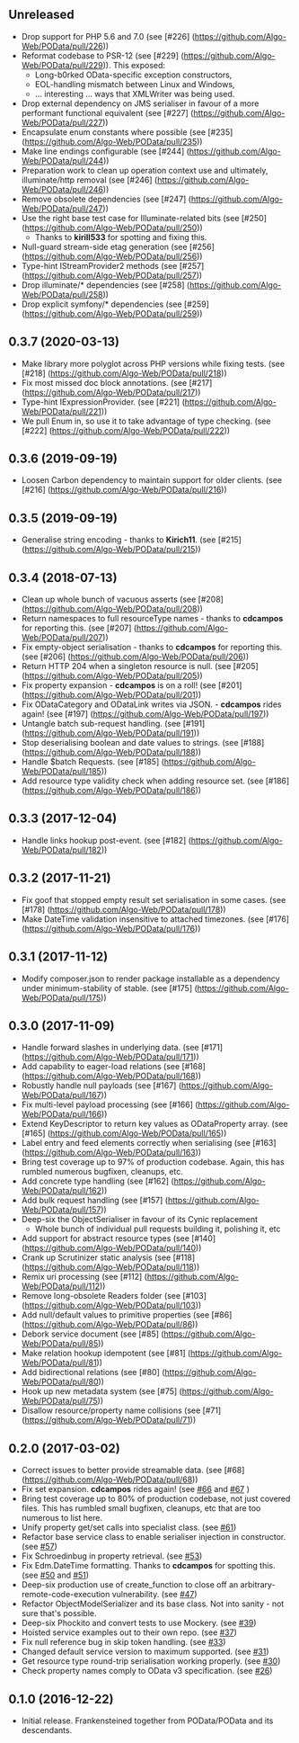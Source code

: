 Unreleased
----------
   * Drop support for PHP 5.6 and 7.0 (see [#226] (https://github.com/Algo-Web/POData/pull/226))
   * Reformat codebase to PSR-12 (see [#229] (https://github.com/Algo-Web/POData/pull/229)).
        This exposed:
        - Long-b0rked OData-specific exception constructors,
        - EOL-handling mismatch between Linux and Windows,
        - ... interesting ... ways that XMLWriter was being used.
   * Drop external dependency on JMS serialiser in favour of a more performant functional equivalent (see [#227] (https://github.com/Algo-Web/POData/pull/227))
   * Encapsulate enum constants where possible (see [#235] (https://github.com/Algo-Web/POData/pull/235))
   * Make line endings configurable (see [#244] (https://github.com/Algo-Web/POData/pull/244))
   * Preparation work to clean up operation context use and ultimately, illuminate/http removal (see [#246] (https://github.com/Algo-Web/POData/pull/246))
   * Remove obsolete dependencies (see [#247] (https://github.com/Algo-Web/POData/pull/247))
   * Use the right base test case for Illuminate-related bits (see [#250] (https://github.com/Algo-Web/POData/pull/250))
       - Thanks to **kirill533** for spotting and fixing this.
   * Null-guard stream-side etag generation (see [#256] (https://github.com/Algo-Web/POData/pull/256))
   * Type-hint IStreamProvider2 methods (see [#257] (https://github.com/Algo-Web/POData/pull/257))
   * Drop illuminate/* dependencies (see [#258] (https://github.com/Algo-Web/POData/pull/258))
   * Drop explicit symfony/* dependencies (see [#259] (https://github.com/Algo-Web/POData/pull/259))

0.3.7 (2020-03-13)
------------------
   * Make library more polyglot across PHP versions while fixing tests. (see [#218] (https://github.com/Algo-Web/POData/pull/218))
   * Fix most missed doc block annotations. (see [#217] (https://github.com/Algo-Web/POData/pull/217))
   * Type-hint IExpressionProvider. (see [#221] (https://github.com/Algo-Web/POData/pull/221))
   * We pull Enum in, so use it to take advantage of type checking. (see [#222] (https://github.com/Algo-Web/POData/pull/222))

0.3.6 (2019-09-19)
------------------
   * Loosen Carbon dependency to maintain support for older clients. (see [#216] (https://github.com/Algo-Web/POData/pull/216))

0.3.5 (2019-09-19)
------------------
   * Generalise string encoding - thanks to **Kirich11**. (see [#215] (https://github.com/Algo-Web/POData/pull/215))

0.3.4 (2018-07-13)
------------------
   * Clean up whole bunch of vacuous asserts (see [#208] (https://github.com/Algo-Web/POData/pull/208))
   * Return namespaces to full resourceType names - thanks to **cdcampos** for reporting this. (see [#207] (https://github.com/Algo-Web/POData/pull/207))
   * Fix empty-object serialisation - thanks to **cdcampos** for reporting this. (see [#206] (https://github.com/Algo-Web/POData/pull/206))
   * Return HTTP 204 when a singleton resource is null. (see [#205] (https://github.com/Algo-Web/POData/pull/205))
   * Fix property expansion - **cdcampos** is on a roll! (see [#201] (https://github.com/Algo-Web/POData/pull/201))
   * Fix ODataCategory and ODataLink writes via JSON. - **cdcampos** rides again! (see [#197] (https://github.com/Algo-Web/POData/pull/197))
   * Untangle batch sub-request handling. (see [#191] (https://github.com/Algo-Web/POData/pull/191))
   * Stop deserialising boolean and date values to strings. (see [#188] (https://github.com/Algo-Web/POData/pull/188))
   * Handle $batch Requests. (see [#185] (https://github.com/Algo-Web/POData/pull/185))
   * Add resource type validity check when adding resource set.  (see [#186] (https://github.com/Algo-Web/POData/pull/186))

0.3.3 (2017-12-04)
------------------
   * Handle links hookup post-event.  (see [#182] (https://github.com/Algo-Web/POData/pull/182))

0.3.2 (2017-11-21)
------------------
   * Fix goof that stopped empty result set serialisation in some cases.  (see [#178] (https://github.com/Algo-Web/POData/pull/178))
   * Make DateTime validation insensitive to attached timezones.  (see [#176] (https://github.com/Algo-Web/POData/pull/176))

0.3.1 (2017-11-12)
------------------
   * Modify composer.json to render package installable as a dependency under minimum-stability of stable.  (see [#175] (https://github.com/Algo-Web/POData/pull/175))

0.3.0 (2017-11-09)
------------------
   * Handle forward slashes in underlying data.  (see [#171] (https://github.com/Algo-Web/POData/pull/171))
   * Add capability to eager-load relations (see [#168] (https://github.com/Algo-Web/POData/pull/168))
   * Robustly handle null payloads (see [#167] (https://github.com/Algo-Web/POData/pull/167))
   * Fix multi-level payload processing (see [#166] (https://github.com/Algo-Web/POData/pull/166))
   * Extend KeyDescriptor to return key values as ODataProperty array.  (see [#165] (https://github.com/Algo-Web/POData/pull/165))
   * Label entry and feed elements correctly when serialising (see [#163] (https://github.com/Algo-Web/POData/pull/163))
   * Bring test coverage up to 97% of production codebase.  Again, this has rumbled numerous bugfixen, cleanups, etc.
   * Add concrete type handling (see [#162] (https://github.com/Algo-Web/POData/pull/162))
   * Add bulk request handling (see [#157] (https://github.com/Algo-Web/POData/pull/157))
   * Deep-six the ObjectSerialiser in favour of its Cynic replacement
        - Whole bunch of individual pull requests building it, polishing it, etc
   * Add support for abstract resource types (see [#140] (https://github.com/Algo-Web/POData/pull/140))
   * Crank up Scrutinizer static analysis (see [#118] (https://github.com/Algo-Web/POData/pull/118))
   * Remix uri processing (see [#112] (https://github.com/Algo-Web/POData/pull/112))
   * Remove long-obsolete Readers folder (see [#103] (https://github.com/Algo-Web/POData/pull/103))
   * Add null/default values to primitive properties (see [#86] (https://github.com/Algo-Web/POData/pull/86))
   * Debork service document (see [#85] (https://github.com/Algo-Web/POData/pull/85))
   * Make relation hookup idempotent (see [#81] (https://github.com/Algo-Web/POData/pull/81))
   * Add bidirectional relations (see [#80] (https://github.com/Algo-Web/POData/pull/80))
   * Hook up new metadata system (see [#75] (https://github.com/Algo-Web/POData/pull/75))
   * Disallow resource/property name collisions (see [#71] (https://github.com/Algo-Web/POData/pull/71))

0.2.0 (2017-03-02)
------------------
   * Correct issues to better provide streamable data.  (see [#68] (https://github.com/Algo-Web/POData/pull/68))
   * Fix set expansion.  **cdcampos** rides again!  (see [#66](https://github.com/Algo-Web/POData/issues/66) and [#67](https://github.com/Algo-Web/POData/pull/67) )
   * Bring test coverage up to 80% of production codebase, not just covered files.  This has rumbled small bugfixen, cleanups, etc that are too numerous to list here.
   * Unify property get/set calls into specialist class.  (see [#61](https://github.com/Algo-Web/POData/pull/61))
   * Refactor base service class to enable serialiser injection in constructor.  (see [#57](https://github.com/Algo-Web/POData/pull/57))
   * Fix Schroedinbug in property retrieval.  (see [#53](https://github.com/Algo-Web/POData/pull/53))
   * Fix Edm.DateTime formatting.  Thanks to **cdcampos** for spotting this.  (see [#50](https://github.com/Algo-Web/POData/issues/50) and [#51](https://github.com/Algo-Web/POData/pull/51))
   * Deep-six production use of create_function to close off an arbitrary-remote-code-execution vulnerability.  (see [#47](https://github.com/Algo-Web/POData/pull/47))
   * Refactor ObjectModelSerializer and its base class.  Not into sanity - not sure that's possible.
   * Deep-six Phockito and convert tests to use Mockery.  (see [#39](https://github.com/Algo-Web/POData/pull/39))
   * Hoisted service examples out to their own repo.  (see [#37](https://github.com/Algo-Web/POData/pull/37))
   * Fix null reference bug in skip token handling.  (see [#33](https://github.com/Algo-Web/POData/pull/33))
   * Changed default service version to maximum supported.  (see [#31](https://github.com/Algo-Web/POData/pull/31))
   * Get resource type round-trip serialisation working properly.  (see [#30](https://github.com/Algo-Web/POData/pull/30))
   * Check property names comply to OData v3 specification.  (see [#26](https://github.com/Algo-Web/POData/pull/26))


0.1.0 (2016-12-22)
------------------

   * Initial release.  Frankensteined together from POData/POData and its descendants.
